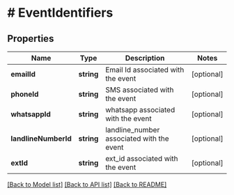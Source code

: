 # # EventIdentifiers

## Properties

Name | Type | Description | Notes
------------ | ------------- | ------------- | -------------
**emailId** | **string** | Email Id associated with the event | [optional]
**phoneId** | **string** | SMS associated with the event | [optional]
**whatsappId** | **string** | whatsapp associated with the event | [optional]
**landlineNumberId** | **string** | landline_number associated with the event | [optional]
**extId** | **string** | ext_id associated with the event | [optional]

[[Back to Model list]](../../README.md#models) [[Back to API list]](../../README.md#endpoints) [[Back to README]](../../README.md)
